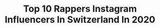 ---
title: Top 10 Rappers Instagram Influencers In Switzerland In 2020
description: >-
  Find top rappers Instagram influencers in Switzerland in 2020. Most popular hashtags: #switzerland #fitness #motivation #instagood.
platform: Instagram
profiles:
  - username: "milothasangjekaj"
    fullname: >-
      BIGEM  〽️
    location: "Switzerland"
    followers: 14983
    engagement: 161
    commentsToLikes: 0.044544
    avatar: "https://scontent-ams4-1.cdninstagram.com/v/t51.2885-19/s320x320/75358244_827928300993851_5533889413265752064_n.jpg?_nc_ht=scontent-ams4-1.cdninstagram.com&_nc_ohc=WSUlk6_9UIQAX9VxAZk&oh=581eae0b8f4d3677c3a7139e698248f8&oe=5EB7AE98"
    verified: false
    hashtags: "#birthday, #youtube, #paranoia, #kosovo"
  - username: "alan.wagli"
    fullname: >-
      Pineapple Alan🍍| 18 yrs🦅
    location: "Switzerland"
    followers: 11520
    engagement: 2610
    commentsToLikes: 0.024910
    avatar: "https://scontent-lht6-1.cdninstagram.com/v/t51.2885-19/s320x320/91296588_2631080003793490_6590946607875751936_n.jpg?_nc_ht=scontent-lht6-1.cdninstagram.com&_nc_ohc=huELs0z9APwAX9vSMdH&oh=0ae8f2eae526853ca3d71b20af15e61f&oe=5EBC635C"
    verified: false
    hashtags: "#littleman, #streetwear, #reaktion, #reaction"
  - username: "markusstaufferfotografie"
    fullname: >-
      Landscape Photography
    location: "Switzerland"
    followers: 6751
    engagement: 2612
    commentsToLikes: 0.088980
    avatar: "https://scontent-lhr8-1.cdninstagram.com/v/t51.2885-19/s320x320/35576044_1717404308313197_4696433827780755456_n.jpg?_nc_ht=scontent-lhr8-1.cdninstagram.com&_nc_ohc=uab1EYID26cAX-omh0j&oh=401923483ad72ee9a5c323d50979862d&oe=5EB96C79"
    verified: false
    hashtags: "#standuppaddle, #engadin, #treesofinstagram, #rapperswilzuerichsee"
  - username: "drillito"
    fullname: >-
      Drill
    location: "Switzerland"
    followers: 13680
    engagement: 1290
    commentsToLikes: 0.004640
    avatar: "https://scontent-ams4-1.cdninstagram.com/v/t51.2885-19/s320x320/92818244_243491610126294_8033212933863374848_n.jpg?_nc_ht=scontent-ams4-1.cdninstagram.com&_nc_ohc=_DTzqYF3Q70AX_davLD&oh=9c07e174f622705e773a0a62166d22c7&oe=5EBAD97A"
    verified: false
    hashtags: "#onset, #commieblocks, #classy, #herbs"
  - username: "maria_bruggner"
    fullname: >-
      Maria Bruggner
    location: "Switzerland"
    followers: 28177
    engagement: 274
    commentsToLikes: 0.134712
    avatar: "https://scontent-amt2-1.cdninstagram.com/v/t51.2885-19/s320x320/64517533_682676968846443_2274458106928824320_n.jpg?_nc_ht=scontent-amt2-1.cdninstagram.com&_nc_ohc=EsPnhQlMH98AX9Yp6oG&oh=2fd268e7f0a2853ff8ce45fb055f4215&oe=5EB7F552"
    verified: false
    hashtags: "#spreitenbach, #workout, #austria, #hautpflege"
  - username: "cyril_henry"
    fullname: >-
      Cyril Henry® 🇨🇭🇫🇷
    location: "Switzerland"
    followers: 112016
    engagement: 97
    commentsToLikes: 0.146698
    avatar: "https://scontent-lhr8-1.cdninstagram.com/v/t51.2885-19/s320x320/51895379_377257816162400_8836270147749543936_n.jpg?_nc_ht=scontent-lhr8-1.cdninstagram.com&_nc_ohc=pxaeX87-Q_IAX9hsS9T&oh=732d7b41037882743c7f1ad0094d7891&oe=5EB8EA31"
    verified: false
    hashtags: "#kettlebell, #dreams, #london, #good"
  - username: "jonnys_galerie"
    fullname: >-
      LANDSCAPE & NATURE of my🌏
    location: "Switzerland"
    followers: 6041
    engagement: 998
    commentsToLikes: 0.053018
    avatar: "https://scontent-lht6-1.cdninstagram.com/v/t51.2885-19/s150x150/68971153_2395706840466684_8163171746522857472_n.jpg?_nc_ht=scontent-lht6-1.cdninstagram.com&_nc_ohc=06_9bsjdgtIAX_4HvEp&oh=cdb8f26d2c398316fd25c570e5e6520a&oe=5EBAA674"
    verified: false
    hashtags: "#schweiz, #aussicht, #berg, #fotografia"
  - username: "_vikicka_"
    fullname: >-
      Viki 💪
    location: "Switzerland"
    followers: 6948
    engagement: 1785
    commentsToLikes: 0.012653
    avatar: "https://scontent-gmp1-1.cdninstagram.com/v/t51.2885-19/s320x320/20393880_819357234901067_6781204300354813952_a.jpg?_nc_ht=scontent-gmp1-1.cdninstagram.com&_nc_ohc=ZHcwr9sjhpgAX8_U7AZ&oh=de423b56fa276f90f4748bd6246eae40&oe=5EA7050E"
    verified: false
    hashtags: "#training, #peopledontcare, #thesearch, #partynigth"
  - username: "jevernlauder"
    fullname: >-
      🇨🇭Severin Sauder 🇨🇭
    location: "Switzerland"
    followers: 4153
    engagement: 1966
    commentsToLikes: 0.051512
    avatar: "https://scontent-lhr8-1.cdninstagram.com/v/t51.2885-19/s320x320/89702463_505056646813760_2295330922137911296_n.jpg?_nc_ht=scontent-lhr8-1.cdninstagram.com&_nc_ohc=aAGTJdLbNnIAX8E5A_n&oh=3189a59627ac35ef322c86d63151d5ae&oe=5EBAF7FF"
    verified: false
    hashtags: "#nosemanual, #playboicarti, #barspin, #reebok"
  - username: "trippyadi"
    fullname: >-
      Trippy Adi  🇮🇹
    location: "Switzerland"
    followers: 11459
    engagement: 720
    commentsToLikes: 0.018192
    avatar: "https://scontent-ams4-1.cdninstagram.com/v/t51.2885-19/s320x320/69279159_465690543985184_858652335717482496_n.jpg?_nc_ht=scontent-ams4-1.cdninstagram.com&_nc_ohc=yl0mswoitXUAX_6-vVi&oh=413135694c73600112a32aa51f6d95cb&oe=5EB72F55"
    verified: false
    hashtags: "#highspeed, #rap, #family, #neweave"
---